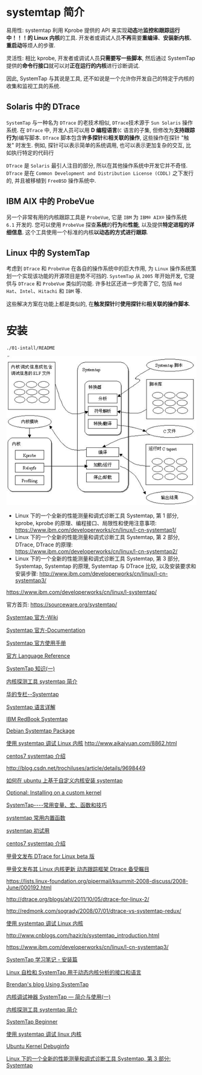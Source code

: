 

# systemtap 简介

易用性: systemtap 利用 Kprobe 提供的 API 来实现**动态**地**监控和跟踪运行中！！！的 Linux 内核**的工具. 开发者或调试人员**不再**需要**重编译**、**安装新内核**、**重启动**等烦人的步骤.

灵活性: 相比 kprobe, 开发者或调试人员**只需要写一些脚本**, 然后通过 SystemTap 提供的**命令行接口**就可以对**正在运行的内核**进行诊断调试.

因此, SystemTap 与其说是工具, 还不如说是一个允许你开发自己的特定于内核的收集和监视工具的系统.

## Solaris 中的 DTrace

`SystemTap` 与一种名为 `DTrace` 的老技术相似, `DTrace`技术源于 `Sun Solaris` 操作系统. 在 `DTrace` 中, 开发人员可以用 **D 编程语言**(`C` 语言的子集, 但修改为**支持跟踪行为**)编写脚本. `DTrace` 脚本包含**许多探针**和**相关联的操作**, 这些操作在探针 "触发" 时发生. 例如, 探针可以表示简单的系统调用, 也可以表示更加复杂的交互, 比如执行特定的代码行

`DTrace` 是 `Solaris` 最引人注目的部分, 所以在其他操作系统中开发它并不奇怪. `DTrace` 是在 `Common Development and Distribution License (CDDL)` 之下发行的, 并且被移植到 `FreeBSD` 操作系统中.

## IBM AIX 中的 ProbeVue

另一个非常有用的内核跟踪工具是 `ProbeVue`, 它是 `IBM` 为 `IBM® AIX®` 操作系统 `6.1` 开发的. 您可以使用 `ProbeVue` 探查**系统**的**行为**和**性能**, 以及提供**特定进程的详细信息**. 这个工具使用一个标准的内核**以动态的方式进行跟踪**.

## Linux 中的 SystemTap

考虑到 `DTrace` 和 `ProbeVue` 在各自的操作系统中的巨大作用, 为 `Linux` 操作系统策划一个实现该功能的开源项目是势不可挡的. `SystemTap` 从 `2005` 年开始开发, 它提供与 `DTrace` 和 `ProbeVue` 类似的功能. 许多社区还进一步完善了它, 包括 `Red Hat`、`Intel`、`Hitachi` 和 `IBM` 等.

这些解决方案在功能上都是类似的, 在**触发探针**时**使用探针**和**相关联的操作脚本**.

# 安装

`./01-intall/README`













![2020-12-21-21-32-30.png](./images/2020-12-21-21-32-30.png)








* Linux 下的一个全新的性能测量和调式诊断工具 Systemtap, 第 1 部分, kprobe, kprobe 的原理、编程接口、局限性和使用注意事项: https://www.ibm.com/developerworks/cn/linux/l-cn-systemtap1/
* Linux 下的一个全新的性能测量和调式诊断工具 Systemtap, 第 2 部分, DTrace, DTrace 的原理: https://www.ibm.com/developerworks/cn/linux/l-cn-systemtap2/
* Linux 下的一个全新的性能测量和调式诊断工具 Systemtap, 第 3 部分, Systemtap, Systemtap 的原理, Systemtap 与 DTrace 比较, 以及安装要求和安装步骤: http://www.ibm.com/developerworks/cn/linux/l-cn-systemtap3/

https://www.ibm.com/developerworks/cn/linux/l-systemtap/

官方首页: https://sourceware.org/systemtap/

[Systemtap 官方-Wiki](https://sourceware.org/systemtap/wiki)

[Systemtap 官方-Documentation](https://sourceware.org/systemtap/documentation.html)

[Systemtap 官方使用手册](https://sourceware.org/systemtap/SystemTap_Beginners_Guide/)

[官方 Language Reference](https://sourceware.org/systemtap/langref/)


[SystemTap 知识(一)](http://www.cnblogs.com/yjf512/p/3286429.html)

[内核探测工具 systemtap 简介](http://www.cnblogs.com/hazir/p/systemtap_introduction.html)


[华的专栏--Systemtap](http://blog.csdn.net/wh8_2011/article/category/6233902)

[Systemtap 语言详解](http://blog.csdn.net/linyt/article/category/645022)

[IBM RedBook Systemtap](http://www.redbooks.ibm.com/abstracts/redp4469.html)

[Debian Systemtap Package](https://packages.qa.debian.org/s/systemtap.html)

[使用 systemtap 调试 Linux 内核](http://www.tuicool.com/articles/a6fYnyY)
http://www.aikaiyuan.com/8862.html

[centos7 systemtap 介绍](http://www.fx114.net/qa-131-159851.aspx)

http://blog.csdn.net/trochiluses/article/details/9698449

[如何在 ubuntu 上基于自定义内核安装 systemtap](http://blog.csdn.net/trochiluses/article/details/9698449)

[Optional: Installing on a custom kernel](https://www.ibm.com/support/knowledgecenter/linuxonibm/liaai.systemTap/liaaisystapcustom.htm)

[SystemTap----常用变量、宏、函数和技巧](http://blog.csdn.net/justlinux2010/article/details/10050265)

[systemtap 常用内置函数](http://zhengheng.me/2015/02/11/systemtap-useful-functions/)

[systemtap 初试用](http://www.lenky.info/archives/2013/02/2200)

[centos7 systemtap 介绍](http://www.fx114.net/qa-131-159851.aspx)

[甲骨文发布 DTrace for Linux beta 版](http://linux.solidot.org/article.pl?sid=12/02/23/0328206)

[甲骨文发布其 Linux 内核更新 动态跟踪框架 Dtrace 备受瞩目](http://tm.eefocus.com/article/12-03/2075521332161792.html)

https://lists.linux-foundation.org/pipermail/ksummit-2008-discuss/2008-June/000192.html

http://dtrace.org/blogs/ahl/2011/10/05/dtrace-for-linux-2/

http://redmonk.com/sogrady/2008/07/01/dtrace-vs-systemtap-redux/

[使用 systemtap 调试 Linux 内核](http://www.lenky.info/archives/2013/02/2209)

http://www.cnblogs.com/hazir/p/systemtap_introduction.html

https://www.ibm.com/developerworks/cn/linux/l-cn-systemtap3/



[SystemTap 学习笔记 - 安装篇](https://segmentfault.com/a/1190000000671438)

[Linux 自检和 SystemTap 用于动态内核分析的接口和语言](https://www.ibm.com/developerworks/cn/linux/l-systemtap/)

[Brendan's blog Using SystemTap](http://dtrace.org/blogs/brendan/2011/10/15/using-systemtap/)

[内核调试神器 SystemTap — 简介与使用(一)](http://blog.csdn.net/zhangskd/article/details/25708441)

[内核探测工具 systemtap 简介](http://www.cnblogs.com/hazir/p/systemtap_introduction.html)

[SystemTap Beginner](http://blog.csdn.net/kafeiflynn/article/details/6429976)

[使用 systemtap 调试 linux 内核](http://blog.csdn.net/heli007/article/details/7187748)

[Ubuntu Kernel Debuginfo](http://ddebs.ubuntu.com/pool/main/l/linux)

[Linux 下的一个全新的性能测量和调式诊断工具 Systemtap, 第 3 部分: Systemtap](https://www.ibm.com/developerworks/cn/linux/l-cn-systemtap3/)
